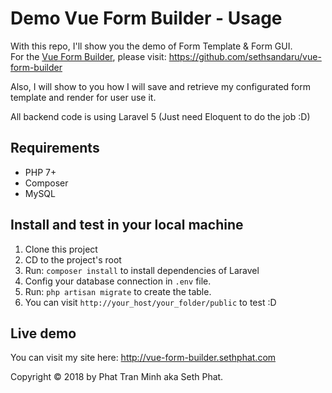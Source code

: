 # Demo Vue Form Builder - Usage
With this repo, I'll show you the demo of Form Template & Form GUI.   
For the [Vue Form Builder](https://github.com/sethsandaru/vue-form-builder), please visit: https://github.com/sethsandaru/vue-form-builder

Also, I will show to you how I will save and retrieve my configurated form template and render for user use it.

All backend code is using Laravel 5 (Just need Eloquent to do the job :D)

## Requirements
- PHP 7+
- Composer
- MySQL

## Install and test in your local machine
1. Clone this project
2. CD to the project's root
3. Run: `composer install` to install dependencies of Laravel
4. Config your database connection in `.env` file.
5. Run: `php artisan migrate` to create the table.
6. You can visit `http://your_host/your_folder/public` to test :D 

## Live demo
You can visit my site here: http://vue-form-builder.sethphat.com

Copyright &copy; 2018 by Phat Tran Minh aka Seth Phat.